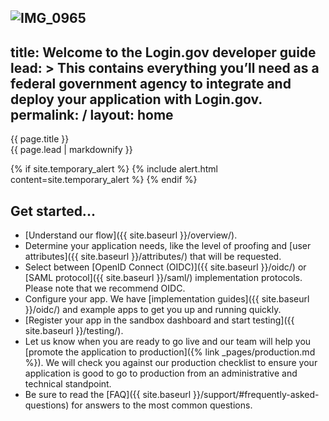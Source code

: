 ![IMG_0965](https://user-images.githubusercontent.com/127743006/232771911-1e9fb1bc-2a42-49fc-a1ee-8381fc8d0928.png)
---
title: Welcome to the Login.gov developer guide
lead: >
  This contains everything you’ll need as a federal government agency to integrate and deploy your application with Login.gov.
permalink: /
layout: home
---

<section class="usa-section usa-section--dark">
  <div class="grid-container">
    <div class="usa-display">{{ page.title }}</div>
    <div class="usa-intro">{{ page.lead | markdownify }}</div>
  </div>
</section>

<section class="usa-section grid-container usa-prose" markdown="1">

  {% if site.temporary_alert %}
    {% include alert.html content=site.temporary_alert %}
  {% endif %}

# Get started...

- [Understand our flow]({{ site.baseurl }}/overview/).
- Determine your application needs, like the level of proofing and [user attributes]({{ site.baseurl }}/attributes/) that will be requested.
- Select between [OpenID Connect (OIDC)]({{ site.baseurl }}/oidc/) or [SAML protocol]({{ site.baseurl }}/saml/) implementation protocols. Please note that we recommend OIDC.
- Configure your app. We have [implementation guides]({{ site.baseurl }}/oidc/) and example apps to get you up and running quickly.
- [Register your app in the sandbox dashboard and start testing]({{ site.baseurl }}/testing/).
- Let us know when you are ready to go live and our team will help you [promote the application to production]({% link _pages/production.md %}). We will check you against our production checklist to ensure your application is good to go to production from an administrative and technical standpoint.
- Be sure to read the [FAQ]({{ site.baseurl }}/support/#frequently-asked-questions) for answers to the most common questions.

</section>
